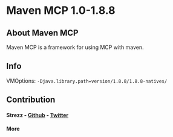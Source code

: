 # Maven MCP 1.0-1.8.8

## About Maven MCP
Maven MCP is a framework for using MCP with maven.

## Info
VMOptions: `-Djava.library.path=version/1.8.8/1.8.8-natives/` 

## Contribution
#### Strezz - [Github](https://github.com/strezzed) - [Twitter](https://twitter.com/STREZZS)
#### More
